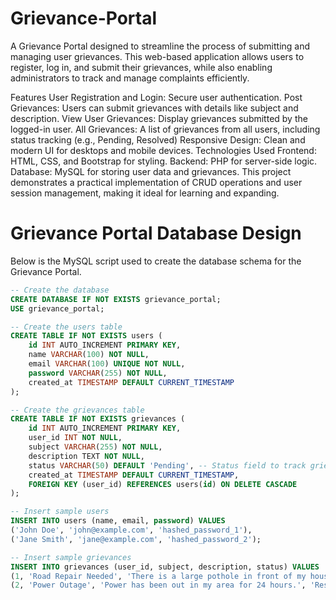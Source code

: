 # Grievance-Portal
A Grievance Portal designed to streamline the process of submitting and managing user grievances. This web-based application allows users to register, log in, and submit their grievances, while also enabling administrators to track and manage complaints efficiently.

Features
User Registration and Login: Secure user authentication.
Post Grievances: Users can submit grievances with details like subject and description.
View User Grievances: Display grievances submitted by the logged-in user.
All Grievances: A list of grievances from all users, including status tracking (e.g., Pending, Resolved)
Responsive Design: Clean and modern UI for desktops and mobile devices.
Technologies Used
Frontend: HTML, CSS, and Bootstrap for styling.
Backend: PHP for server-side logic.
Database: MySQL for storing user data and grievances.
This project demonstrates a practical implementation of CRUD operations and user session management, making it ideal for learning and expanding.


# Grievance Portal Database Design

Below is the MySQL script used to create the database schema for the Grievance Portal.

```sql
-- Create the database
CREATE DATABASE IF NOT EXISTS grievance_portal;
USE grievance_portal;

-- Create the users table
CREATE TABLE IF NOT EXISTS users (
    id INT AUTO_INCREMENT PRIMARY KEY,
    name VARCHAR(100) NOT NULL,
    email VARCHAR(100) UNIQUE NOT NULL,
    password VARCHAR(255) NOT NULL,
    created_at TIMESTAMP DEFAULT CURRENT_TIMESTAMP
);

-- Create the grievances table
CREATE TABLE IF NOT EXISTS grievances (
    id INT AUTO_INCREMENT PRIMARY KEY,
    user_id INT NOT NULL,
    subject VARCHAR(255) NOT NULL,
    description TEXT NOT NULL,
    status VARCHAR(50) DEFAULT 'Pending', -- Status field to track grievance status
    created_at TIMESTAMP DEFAULT CURRENT_TIMESTAMP,
    FOREIGN KEY (user_id) REFERENCES users(id) ON DELETE CASCADE
);

-- Insert sample users
INSERT INTO users (name, email, password) VALUES 
('John Doe', 'john@example.com', 'hashed_password_1'),
('Jane Smith', 'jane@example.com', 'hashed_password_2');

-- Insert sample grievances
INSERT INTO grievances (user_id, subject, description, status) VALUES
(1, 'Road Repair Needed', 'There is a large pothole in front of my house.', 'Pending'),
(2, 'Power Outage', 'Power has been out in my area for 24 hours.', 'Resolved');




